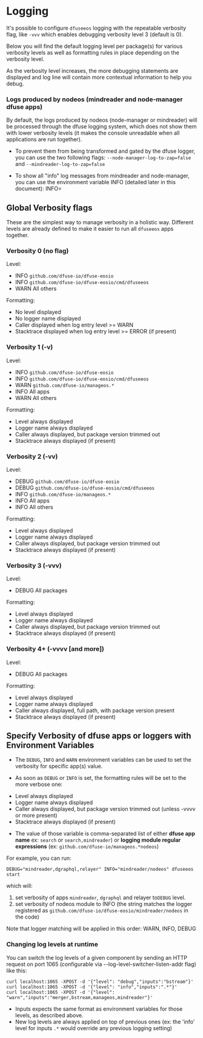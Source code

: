 # Logging

It's possible to configure `dfuseeos` logging with the repeatable
verbosity flag, like `-vvv` which enables debugging verbosity level
3 (default is 0).

Below you will find the default logging level per package(s) for various verbosity
levels as well as formatting rules in place depending on the verbosity level.

As the verbosity level increases, the more debugging statements are displayed 
and log line will contain more contextual information to help you debug.

### Logs produced by nodeos (mindreader and node-manager dfuse apps)

By default, the logs produced by nodeos (node-manager or mindreader) will be 
processed through the dfuse logging system, which does not show them with lower 
verbosity levels (it makes the console unreadable when all applications are run together).

* To prevent them from being transformed and gated by the dfuse logger, you can use the two following flags:
  `--node-manager-log-to-zap=false` and `--mindreader-log-to-zap=false`

* To show all "info" log messages from mindreader and node-manager, you can 
use the environment variable INFO (detailed later in this document): INFO=

## Global Verbosity flags

These are the simplest way to manage verbosity in a holistic way.
Different levels are already defined to make it easier to run all
`dfuseeos` apps together.

### Verbosity 0 (no flag)

Level:

- INFO `github.com/dfuse-io/dfuse-eosio`
- INFO `github.com/dfuse-io/dfuse-eosio/cmd/dfuseeos`
- WARN All others

Formatting:

- No level displayed
- No logger name displayed
- Caller displayed when log entry level >= WARN
- Stacktrace displayed when log entry level >= ERROR (if present)

### Verbosity 1 (-v)

Level:

- INFO `github.com/dfuse-io/dfuse-eosio`
- INFO `github.com/dfuse-io/dfuse-eosio/cmd/dfuseeos`
- WARN `github.com/dfuse-io/manageos.*`
- INFO All apps
- WARN All others

Formatting:

- Level always displayed
- Logger name always displayed
- Caller always displayed, but package version trimmed out
- Stacktrace always displayed (if present)

### Verbosity 2 (-vv)

Level:

- DEBUG `github.com/dfuse-io/dfuse-eosio`
- DEBUG `github.com/dfuse-io/dfuse-eosio/cmd/dfuseeos`
- INFO `github.com/dfuse-io/manageos.*`
- INFO All apps
- INFO All others

Formatting:

- Level always displayed
- Logger name always displayed
- Caller always displayed, but package version trimmed out
- Stacktrace always displayed (if present)

### Verbosity 3 (-vvv)

Level:

- DEBUG All packages

Formatting:

- Level always displayed
- Logger name always displayed
- Caller always displayed, but package version trimmed out
- Stacktrace always displayed (if present)

### Verbosity 4+ (-vvvv [and more])

Level:

- DEBUG All packages

Formatting:

- Level always displayed
- Logger name always displayed
- Caller always displayed, full path, with package version present
- Stacktrace always displayed (if present)

## Specify Verbosity of dfuse apps or loggers with Environment Variables

* The `DEBUG`, `INFO` and `WARN` environment variables can be used to set the verbosity for specific app(s) value.

* As soon as `DEBUG` or `INFO` is set, the formatting rules will be set to the more verbose one:
- Level always displayed
- Logger name always displayed
- Caller always displayed, but package version trimmed out (unless -vvvv or more present)
- Stacktrace always displayed (if present)

* The value of those variable is comma-separated list of either **dfuse app name** ex: `search` or `search,mindreader`) or **logging module regular expressions** (ex: `github.com/dfuse-io/manageos.*nodeos`)

For example, you can run:

```
DEBUG="mindreader,dgraphql,relayer" INFO="mindreader/nodeos" dfuseeos start
```

which will:
1. set verbosity of apps `mindreader`, `dgraphql` and relayer to`DEBUG` level.
2. set verbosity of nodeos module to INFO (the string matches the logger registered as `github.com/dfuse-io/dfuse-eosio/mindreader/nodeos` in the code)

Note that logger matching will be applied in this order: WARN, INFO, DEBUG

### Changing log levels at runtime

You can switch the log levels of a given component by sending an HTTP request on port 1065 (configurable via --log-level-switcher-listen-addr flag) like this:

```
curl localhost:1065 -XPOST -d '{"level": "debug","inputs":"bstream"}'
curl localhost:1065 -XPOST -d '{"level": "info","inputs":".*"}'
curl localhost:1065 -XPOST -d '{"level": "warn","inputs":"merger,bstream,manageos,mindreader"}'
```

* Inputs expects the same format as environment variables for those levels, as described above.
* New log levels are always applied on top of previous ones (ex: the 'info' level for inputs `.*` would override any previous logging setting)

